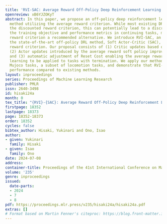 ```yaml
---
title: 'RVI-SAC: Average Reward Off-Policy Deep Reinforcement Learning'
openreview: xB6YJZOKyT
abstract: In this paper, we propose an off-policy deep reinforcement learning (DRL)
  method utilizing the average reward criterion. While most existing DRL methods employ
  the discounted reward criterion, this can potentially lead to a discrepancy between
  the training objective and performance metrics in continuing tasks, making the average
  reward criterion a recommended alternative. We introduce RVI-SAC, an extension of
  the state-of-the-art off-policy DRL method, Soft Actor-Critic (SAC), to the average
  reward criterion. Our proposal consists of (1) Critic updates based on RVI Q-learning,
  (2) Actor updates introduced by the average reward soft policy improvement theorem,
  and (3) automatic adjustment of Reset Cost enabling the average reward reinforcement
  learning to be applied to tasks with termination. We apply our method to the Gymnasium’s
  Mujoco tasks, a subset of locomotion tasks, and demonstrate that RVI-SAC shows competitive
  performance compared to existing methods.
layout: inproceedings
series: Proceedings of Machine Learning Research
publisher: PMLR
issn: 2640-3498
id: hisaki24a
month: 0
tex_title: "{RVI}-{SAC}: Average Reward Off-Policy Deep Reinforcement Learning"
firstpage: 18352
lastpage: 18373
page: 18352-18373
order: 18352
cycles: false
bibtex_author: Hisaki, Yukinari and Ono, Isao
author:
- given: Yukinari
  family: Hisaki
- given: Isao
  family: Ono
date: 2024-07-08
address:
container-title: Proceedings of the 41st International Conference on Machine Learning
volume: '235'
genre: inproceedings
issued:
  date-parts:
  - 2024
  - 7
  - 8
pdf: https://proceedings.mlr.press/v235/hisaki24a/hisaki24a.pdf
extras: []
# Format based on Martin Fenner's citeproc: https://blog.front-matter.io/posts/citeproc-yaml-for-bibliographies/
---
```

